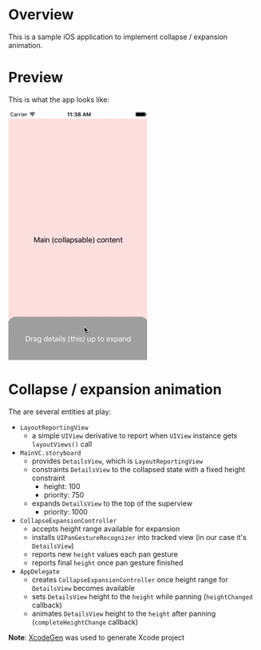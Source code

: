 
# Overview

This is a sample iOS application to implement collapse / expansion animation.

# Preview

This is what the app looks like:

![Preview][preview]

# Collapse / expansion animation

The are several entities at play:

* `LayoutReportingView`
    * a simple `UIView` derivative to report when `UIView` instance gets `layoutViews()` call
* `MainVC.storyboard`
    * provides `DetailsView`, which is `LayoutReportingView`
    * constraints `DetailsView` to the collapsed state with a fixed height constraint
        * height: 100
        * priority: 750
    * expands `DetailsView` to the top of the superview
        * priority: 1000
* `CollapseExpansionController`
    * accepts height range available for expansion
    * installs `UIPanGestureRecognizer` into tracked view (in our case it's `DetailsView`)
    * reports new `height` values each pan gesture
    * reports final `height` once pan gesture finished
* `AppDelegate`
    * creates `CollapseExpansionController` once height range for `DetailsView` becomes available
    * sets `DetailsView` height to the `height` while panning (`heightChanged` callback)
    * animates `DetailsView` height to the `height` after panning (`completeHeightChange` callback)

**Note**: [XcodeGen][xcodegen] was used to generate Xcode project

[preview]: preview.gif
[xcodegen]: https://github.com/yonaskolb/XcodeGen


